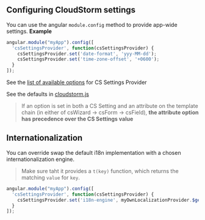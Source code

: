 ## Configuring CloudStorm settings

You can use the angular `module.config` method to provide app-wide settings.
**Example**
```javascript
angular.module("myApp").config([
  'csSettingsProvider', function(csSettingsProvider) {
    csSettingsProvider.set('date-format', 'yyy-MM-dd');
    csSettingsProvider.set('time-zone-offset', '+0600');
  }
]);
```

See the [list of available options](#cs-settings-provider) for CS Settings Provider  

See the defaults in [cloudstorm.js](../src/cloudstorm.js.coffee)

> If an option is set in both a CS Setting and an attribute on the template chain (in either of csWizard -> csForm -> csField), **the attribute option has precedence over the CS Settings value**

## Internationalization

You can override swap the default i18n implementation with a chosen internationalization engine.
> Make sure taht it provides a `t(key)` function, which returns the matching `value` for `key`.
```javascript
angular.module("myApp").config([
  'csSettingsProvider', function(csSettingsProvider) {
    csSettingsProvider.set('i18n-engine', myOwnLocalizationProvider.$get())
  }
]);
```